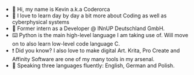 - 🧒 Hi, my name is Kevin a.k.a Coderorca 
- 🌟 I love to learn day by day a bit more about Coding as well as cyberphysical systems
- 🏢 Former intern as a Developer @ INnUP Deutschland GmbH.
- ⌨️ Python is the main high-level language I am taking use of. Will move on to also learn low-level code language C.
- ❗️ Did you know? I also love to make digital Art. Krita, Pro Create and Affinity Software are one of my many tools in my arsenal.
- 💬 Speaking three languages fluently: English, German and Polish.
 
<!---
Coderorca/Coderorca is a ✨ special ✨ repository because its `README.md` (this file) appears on your GitHub profile.
You can click the Preview link to take a look at your changes.
--->
